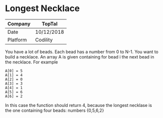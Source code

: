 # Longest Necklace

Company|TopTal
---|---
Date| 10/12/2018
Platform| Codility

You have a lot of beads. Each bead has a number from 0 to N-1. You want to build a necklace. An array A is given containing for bead i the next bead in the necklace. For example

```
A[0] = 5
A[1] = 4
A[2] = 0
A[3] = 3
A[4] = 1
A[5] = 6
A[6] = 2
``` 

In this case the function should return 4, because the longest necklase is the one containing four beads: numbers {0,5,6,2}

